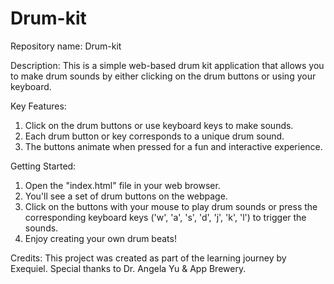 # Drum-kit

Repository name: Drum-kit

Description: This is a simple web-based drum kit application that allows you to make drum sounds by either clicking on the drum buttons or using your keyboard.

Key Features:
1) Click on the drum buttons or use keyboard keys to make sounds.
2) Each drum button or key corresponds to a unique drum sound.
3) The buttons animate when pressed for a fun and interactive experience.

Getting Started:
1) Open the "index.html" file in your web browser.
2) You'll see a set of drum buttons on the webpage.
3) Click on the buttons with your mouse to play drum sounds or press the corresponding keyboard keys ('w', 'a', 's', 'd', 'j', 'k', 'l') to trigger the sounds.
4) Enjoy creating your own drum beats!

Credits: This project was created as part of the learning journey by Exequiel. Special thanks to Dr. Angela Yu & App Brewery.
